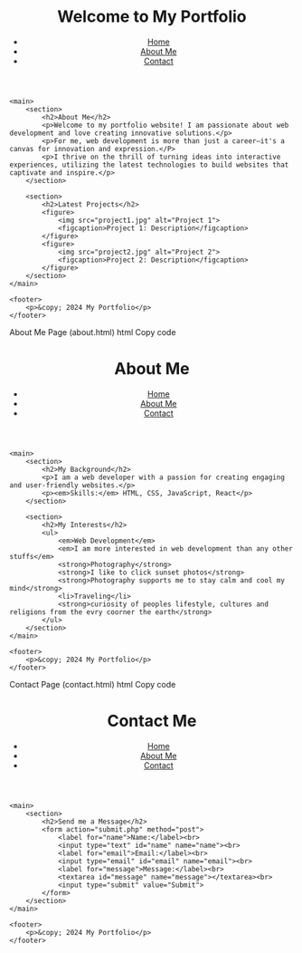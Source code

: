 <!DOCTYPE html>
<html lang="en">
<head>
    <meta charset="UTF-8">
    <meta name="viewport" content="width=device-width, initial-scale=1.0">
    <title>My Portfolio</title>
</head>
<body>
    <header>
        <h1>Welcome to My Portfolio</h1>
        <nav>
            <ul>
                <li><a href="index.html">Home</a></li>
                <li><a href="about.html">About Me</a></li>
                <li><a href="contact.html">Contact</a></li>
            </ul>
        </nav>
    </header>

    <main>
        <section>
            <h2>About Me</h2>
            <p>Welcome to my portfolio website! I am passionate about web development and love creating innovative solutions.</p>
            <p>For me, web development is more than just a career—it's a canvas for innovation and expression.</P>
            <p>I thrive on the thrill of turning ideas into interactive experiences, utilizing the latest technologies to build websites that captivate and inspire.</p>
        </section>

        <section>
            <h2>Latest Projects</h2>
            <figure>
                <img src="project1.jpg" alt="Project 1">
                <figcaption>Project 1: Description</figcaption>
            </figure>
            <figure>
                <img src="project2.jpg" alt="Project 2">
                <figcaption>Project 2: Description</figcaption>
            </figure>
        </section>
    </main>

    <footer>
        <p>&copy; 2024 My Portfolio</p>
    </footer>
</body>
</html>
About Me Page (about.html)
html
Copy code
<!DOCTYPE html>
<html lang="en">
<head>
    <meta charset="UTF-8">
    <meta name="viewport" content="width=device-width, initial-scale=1.0">
    <title>About Me</title>
</head>
<body>
    <header>
        <h1>About Me</h1>
        <nav>
            <ul>
                <li><a href="index.html">Home</a></li>
                <li><a href="about.html">About Me</a></li>
                <li><a href="contact.html">Contact</a></li>
            </ul>
        </nav>
    </header>

    <main>
        <section>
            <h2>My Background</h2>
            <p>I am a web developer with a passion for creating engaging and user-friendly websites.</p>
            <p><em>Skills:</em> HTML, CSS, JavaScript, React</p>
        </section>

        <section>
            <h2>My Interests</h2>
            <ul>
                <em>Web Development</em>
                <em>I am more interested in web development than any other stuffs</em>
                <strong>Photography</strong>
                <strong>I like to click sunset photos</strong>
                <strong>Photography supports me to stay calm and cool my mind</strong>
                <li>Traveling</li>
                <strong>curiosity of peoples lifestyle, cultures and religions from the evry coorner the earth</strong>
            </ul>
        </section>
    </main>

    <footer>
        <p>&copy; 2024 My Portfolio</p>
    </footer>
</body>
</html>
Contact Page (contact.html)
html
Copy code
<!DOCTYPE html>
<html lang="en">
<head>
    <meta charset="UTF-8">
    <meta name="viewport" content="width=device-width, initial-scale=1.0">
    <title>Contact Me</title>
</head>
<body>
    <header>
        <h1>Contact Me</h1>
        <nav>
            <ul>
                <li><a href="index.html">Home</a></li>
                <li><a href="about.html">About Me</a></li>
                <li><a href="contact.html">Contact</a></li>
            </ul>
        </nav>
    </header>

    <main>
        <section>
            <h2>Send me a Message</h2>
            <form action="submit.php" method="post">
                <label for="name">Name:</label><br>
                <input type="text" id="name" name="name"><br>
                <label for="email">Email:</label><br>
                <input type="email" id="email" name="email"><br>
                <label for="message">Message:</label><br>
                <textarea id="message" name="message"></textarea><br>
                <input type="submit" value="Submit">
            </form>
        </section>
    </main>

    <footer>
        <p>&copy; 2024 My Portfolio</p>
    </footer>
</body>
</html>
